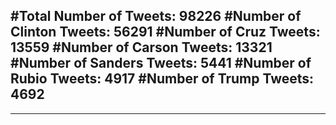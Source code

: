 #Total Number of Tweets: 98226 
#Number of Clinton Tweets: 56291
#Number of Cruz Tweets: 13559
#Number of Carson Tweets: 13321
#Number of Sanders Tweets: 5441
#Number of Rubio Tweets: 4917
#Number of Trump Tweets: 4692
---
---

